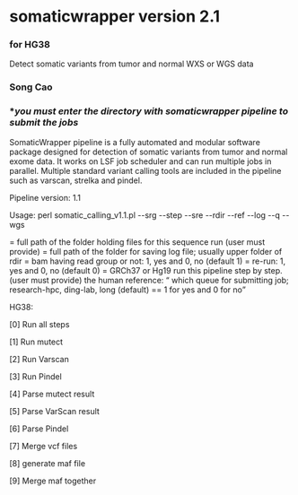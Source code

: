 # somaticwrapper version 2.1 ##
### for HG38 ##
Detect somatic variants from tumor and normal WXS or WGS data

### Song Cao ###

### ********you must enter the directory with somaticwrapper pipeline to submit the jobs******* ###

SomaticWrapper pipeline is a fully automated and modular software package designed for detection of somatic variants from tumor and normal exome data. It works on LSF job scheduler and can run multiple jobs in parallel. Multiple standard variant calling tools are included in the pipeline such as varscan, strelka and pindel.

Pipeline version: 1.1

Usage: perl somatic_calling_v1.1.pl --srg --step --sre --rdir --ref --log --q --wgs 

<rdir> = full path of the folder holding files for this sequence run (user must provide)
<log> = full path of the folder for saving log file; usually upper folder of rdir
<srg> = bam having read group or not: 1, yes and 0, no (default 1)
<sre> = re-run: 1, yes and 0, no  (default 0)
<refname> = GRCh37 or Hg19
<step> run this pipeline step by step. (user must provide)
<ref> the human reference: 
<q> which queue for submitting job; research-hpc, ding-lab, long (default)
<wgs> ==  1 for yes and 0 for no 

HG38: 



  [0]  Run all steps
 
  [1]  Run mutect
 
  [2]  Run Varscan

  [3] Run Pindel

  [4]  Parse mutect result

  [5]  Parse VarScan result

  [6]  Parse Pindel
  
  [7]  Merge vcf files  

  [8] generate maf file

  [9] Merge maf together 
 
